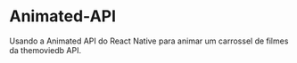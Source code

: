 # Animated-API
Usando a Animated API do React Native para animar um carrossel de filmes da themoviedb API.
